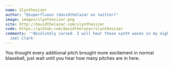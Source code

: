 ```yaml
---
name: Slynthesizer
author: "@superfluous (davidthelazar on twitter)"
image: images/slynthesizer.png
site: http://davidthelazar.com/slynthesizer
code: https://github.com/davidthelazar/slynthesizer
comments: '"Absolutely cursed. I will hear these synth waves in my nightmares" -
  Joel Clark'
---
```

You thought every additional pitch brought more excitement in normal blaseball, just wait until you hear how many pitches are in here.